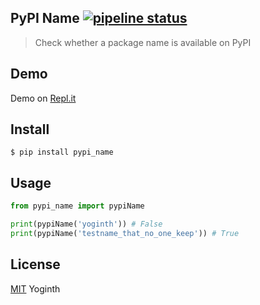 ## PyPI Name [![pipeline status](https://gitlab.com/yoginth/pypi_name/badges/master/pipeline.svg)](https://gitlab.com/yoginth/pypi_name/commits/master)

> Check whether a package name is available on PyPI

## Demo

Demo on [Repl.it](https://repl.it/@yoginth/pypi_name)

## Install

```
$ pip install pypi_name
```

## Usage

```python
from pypi_name import pypiName

print(pypiName('yoginth')) # False
print(pypiName('testname_that_no_one_keep')) # True

```

## License

[MIT][LICENSE] Yoginth

[LICENSE]: https://mit.yoginth.com

